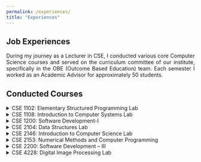 ```yaml
---
permalink: /experiences/
title: "Experiences"
---
```



<style>
  .course-details {
    display: block;
    text-align: justify;
    color: black;
    font-size: 14px;
    margin-top: 6px;
  }
  .course-term {
    color: green;
    font-size: 14px;
    font-weight: 600;
    text-decoration: underline;
  }
</style>


## Job Experiences
<p style="text-align:justify">During my journey as a Lecturer in CSE, I conducted various core Computer Science courses and served on the curriculum committee of our institute, specifically in the OBE (Outcome Based Education) team. Each semester I worked as an Academic Advisor for approximately 50 students.
</p>

## Conducted Courses

<details>
  <summary>CSE 1102: Elementary Structured Programming Lab</summary>
  <span class="course-term">Conducted in Spring 2022</span>
  <span class="course-details">
    <strong>Syllabus</strong>: Basic programming concepts and notations; Variables, Constants, Data types; Input and Output Statements; Control Structures; Functions and Subroutines; Processing Structured data: Arrays, Strings, Records, Pointers, Structures, and Linked lists.
  </span>
</details>

<details>
  <summary>CSE 1108: Introduction to Computer Systems Lab</summary>
  <span class="course-term">Conducted in Fall 2022</span>
  <span class="course-details">
    <strong>Syllabus</strong>: Basic introduction to computer systems; Learning basic uses of Microsoft Office Suite; Demonstrate public speaking ability along with PowerPoint presentations; Techniques for formal email writing and efficient use of search engines; Creating websites using Google Sites; Number systems and binary arithmetic; Effective report writing with LaTeX; Logic gates; Problem-solving with algorithms and flowcharts.
  </span>
</details>

<details>
  <summary>CSE 1200: Software Development-I</summary>
  <span class="course-term">Conducted in Spring 2021</span>
  <span class="course-details">
    <strong>Syllabus</strong>: Students will develop software individually or in groups using structured programming languages with emphasis on strings, files, sound, and graphics.
  </span>
</details>

<details>
  <summary>CSE 2104: Data Structures Lab</summary>
  <span class="course-term">Conducted in Spring 2022 | Fall 2022</span>
  <span class="course-details">
    <strong>Syllabus</strong>: Data structure notation and efficiency; Elementary data objects; Arrays, Lists (sublists, recursive, circular, orthogonal); Stacks, Queues, Graphs (binary and threaded trees); Applications: sorting, searching, hashing, and computational problem solving.
  </span>
</details>

<details>
  <summary>CSE 2146: Introduction to Computer Science Lab</summary>
  <span class="course-term">Conducted in Spring 2022</span>
  <span class="course-details">
    <strong>Syllabus</strong>: Fundamentals of computer science; Windows OS basics; Internet access and search; Email usage; Word processing with Microsoft Word; Presentations with PowerPoint; Calculations and charts with Excel.
  </span>
</details>

<details>
  <summary>CSE 2153: Numerical Methods and Computer Programming</summary>
  <span class="course-term">Conducted in Fall 2021</span>
  <span class="course-details">
    <strong>Syllabus</strong>: Computer system basics; C programming; Numerical methods for algebraic and transcendental equations; Matrices and linear systems; Curve fitting; Interpolation; Differentiation, integration, and differential equations with applications.
  </span>
</details>

<details>
  <summary>CSE 2200: Software Development – III</summary>
  <span class="course-term">Conducted in Fall 2022</span>
  <span class="course-details">
    <strong>Syllabus</strong>: Mobile app development using Android Studio; UI and layout design; Feature implementation; Local and real-time databases; Deployment services; Integration of web technologies.
  </span>
</details>

<details>
  <summary>CSE 4228: Digital Image Processing Lab</summary>
  <span class="course-term">Conducted in Spring 2022 | Fall 2022</span>
  <span class="course-details">
    <strong>Syllabus</strong>: Image representation and acquisition; Modern image analysis and enhancement techniques; 2D transforms; Sampling, filtering, feature extraction, compression, coding, and imaging systems.
  </span>
</details>



 